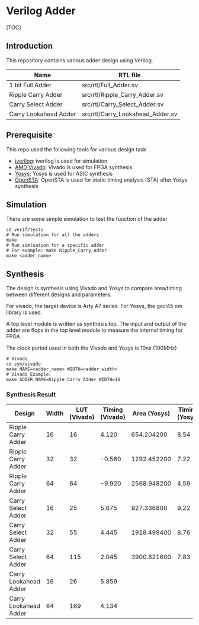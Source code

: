 # Verilog Adder

[TOC]

## Introduction

This repository contains various adder design using Verilog. 

| Name                  | RTL file                         |
| --------------------- | -------------------------------- |
| 1 bit Full Adder      | src/rtl/Full_Adder.sv            |
| Ripple Carry Adder    | src/rtl/Ripple_Carry_Adder.sv    |
| Carry Select Adder    | src/rtl/Carry_Select_Adder.sv    |
| Carry Lookahead Adder | src/rtl/Carry_Lookahead_Adder.sv |



## Prerequisite

This repo used the following tools for various design task

- [iverilog](https://github.com/steveicarus/iverilog): iverilog is used for simulation
- [AMD Vivado](https://www.xilinx.com/products/design-tools/vivado.html): Vivado is used for FPGA synthesis
- [Yosys](https://github.com/YosysHQ/yosys): Yosys is used for ASIC synthesis
- [OpenSTA](https://github.com/The-OpenROAD-Project/OpenSTA): OpenSTA is used for static timing analysis (STA) after Yosys synthesis



## Simulation

There are some simple simulation to test the function of the adder

```shell
cd verif/tests
# Run simulation for all the adders
make
# Run simluation for a specific adder
# For example: make Ripple_Carry_Adder
make <adder_name>
```



## Synthesis

The design is synthesis using Vivado and Yosys to compare area/timing between different designs and parameters.

For vivado, the target device is Arty A7 series. For Yosys, the gscl45 nm library is used.

A top level module is written as synthesis top. The input and output of the adder are flops in the top level module to measure the internal timing for FPGA.

The clock period used in both the Vivado and Yosys is 10ns (100MHz)

```shell
# Vivado
cd syn/vivado
make NAME=<adder_name> WIDTH=<adder_width>
# Vivado Example:
make ADDER_NAME=Ripple_Carry_Adder WIDTH=16
```

### Synthesis Result

| Design                | Width | LUT (Vivado) | Timing (Vivado) | Area (Yosys) | Timing (Yosys) |
| --------------------- | ----- | ------------ | --------------- | ------------ | -------------- |
| Ripple Carry Adder    | 16    | 16           | 4.120           | 654.204200   | 8.54           |
| Ripple Carry Adder    | 32    | 32           | -0.560          | 1292.452200  | 7.22           |
| Ripple Carry Adder    | 64    | 64           | -9.920          | 2568.948200  | 4.59           |
| Carry Select Adder    | 16    | 25           | 5.675           | 927.336800   | 9.22           |
| Carry Select Adder    | 32    | 55           | 4.445           | 1918.498400  | 8.76           |
| Carry Select Adder    | 64    | 115          | 2.045           | 3900.821600  | 7.83           |
| Carry Lookahead Adder | 16    | 26           | 5.859           |              |                |
| Carry Lookahead Adder | 64    | 169          | 4.134           |              |                |

